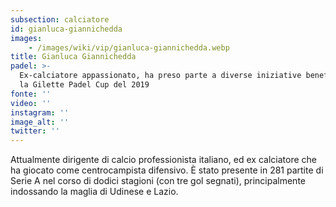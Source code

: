 ```yaml
---
subsection: calciatore
id: gianluca-giannichedda
images: 
    - /images/wiki/vip/gianluca-giannichedda.webp
title: Gianluca Giannichedda
padel: >-
  Ex-calciatore appassionato, ha preso parte a diverse iniziative benefiche come
  la Gilette Padel Cup del 2019
fonte: ''
video: ''
instagram: ''
image_alt: ''
twitter: ''
---
```

Attualmente dirigente di calcio professionista italiano, ed ex calciatore che ha giocato come centrocampista difensivo. È stato presente in 281 partite di Serie A nel corso di dodici stagioni (con tre gol segnati), principalmente indossando la maglia di Udinese e Lazio.